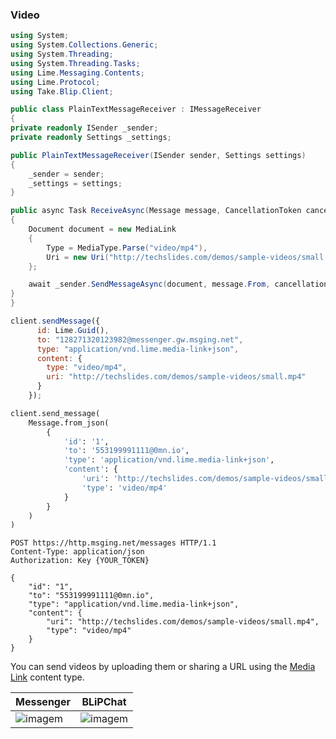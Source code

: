 ### Video

```csharp
using System;
using System.Collections.Generic;
using System.Threading;
using System.Threading.Tasks;
using Lime.Messaging.Contents;
using Lime.Protocol;
using Take.Blip.Client;

public class PlainTextMessageReceiver : IMessageReceiver
{
private readonly ISender _sender;
private readonly Settings _settings;

public PlainTextMessageReceiver(ISender sender, Settings settings)
{
    _sender = sender;
    _settings = settings;
}

public async Task ReceiveAsync(Message message, CancellationToken cancellationToken)
{
    Document document = new MediaLink
    {
        Type = MediaType.Parse("video/mp4"),
        Uri = new Uri("http://techslides.com/demos/sample-videos/small.mp4"),
    };

    await _sender.SendMessageAsync(document, message.From, cancellationToken);
}
}
```

```javascript
client.sendMessage({
      id: Lime.Guid(),
      to: "128271320123982@messenger.gw.msging.net",
      type: "application/vnd.lime.media-link+json",
      content: {
        type: "video/mp4",
        uri: "http://techslides.com/demos/sample-videos/small.mp4"
      }
    });
```

```python
client.send_message(
    Message.from_json(
        {
            'id': '1',
            'to': '553199991111@0mn.io',
            'type': 'application/vnd.lime.media-link+json',
            'content': {
                'uri': 'http://techslides.com/demos/sample-videos/small.mp4',
                'type': 'video/mp4'
            }
        }
    )
)
```

```http
POST https://http.msging.net/messages HTTP/1.1
Content-Type: application/json
Authorization: Key {YOUR_TOKEN}

{
    "id": "1",
    "to": "553199991111@0mn.io",
    "type": "application/vnd.lime.media-link+json",
    "content": {
        "uri": "http://techslides.com/demos/sample-videos/small.mp4",
        "type": "video/mp4"
    }
}
```


You can send videos by uploading them or sharing a URL using the [Media Link](/#media-link) content type.

| Messenger                        | BLiPChat                            |
|----------------------------------|-------------------------------------|
| ![imagem](images/mp4_mssngr.png) | ![imagem](images/isComingVideo.png) |